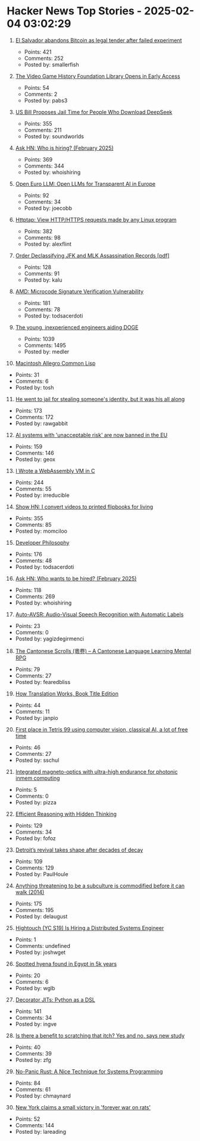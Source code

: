 # Hacker News Top Stories - 2025-02-04 03:02:29

1. [El Salvador abandons Bitcoin as legal tender after failed experiment](https://ticotimes.net/2025/02/02/el-salvador-abandons-bitcoin-as-legal-tender-after-failed-experiment)
   - Points: 421
   - Comments: 252
   - Posted by: smallerfish

2. [The Video Game History Foundation Library Opens in Early Access](https://gamehistory.org/vghf-library-launch/)
   - Points: 54
   - Comments: 2
   - Posted by: pabs3

3. [US Bill Proposes Jail Time for People Who Download DeepSeek](https://www.404media.co/senator-hawley-proposes-jail-time-for-people-who-download-deepseek/)
   - Points: 355
   - Comments: 211
   - Posted by: soundworlds

4. [Ask HN: Who is hiring? (February 2025)](undefined)
   - Points: 369
   - Comments: 344
   - Posted by: whoishiring

5. [Open Euro LLM: Open LLMs for Transparent AI in Europe](https://openeurollm.eu/launch-press-release)
   - Points: 92
   - Comments: 34
   - Posted by: joecobb

6. [Httptap: View HTTP/HTTPS requests made by any Linux program](https://github.com/monasticacademy/httptap)
   - Points: 382
   - Comments: 98
   - Posted by: alexflint

7. [Order Declassifying JFK and MLK Assassination Records [pdf]](https://www.govinfo.gov/content/pkg/FR-2025-01-31/pdf/2025-02116.pdf)
   - Points: 128
   - Comments: 91
   - Posted by: kalu

8. [AMD: Microcode Signature Verification Vulnerability](https://github.com/google/security-research/security/advisories/GHSA-4xq7-4mgh-gp6w)
   - Points: 181
   - Comments: 78
   - Posted by: todsacerdoti

9. [The young, inexperienced engineers aiding DOGE](https://www.wired.com/story/elon-musk-government-young-engineers/)
   - Points: 1039
   - Comments: 1495
   - Posted by: medler

10. [Macintosh Allegro Common Lisp](https://www.macintoshrepository.org/1799-macintosh-allegro-common-lisp)
   - Points: 31
   - Comments: 6
   - Posted by: tosh

11. [He went to jail for stealing someone's identity, but it was his all along](https://www.nytimes.com/2025/02/03/us/iowa-identity-theft-sentencing.html)
   - Points: 173
   - Comments: 172
   - Posted by: rawgabbit

12. [AI systems with 'unacceptable risk' are now banned in the EU](https://techcrunch.com/2025/02/02/ai-systems-with-unacceptable-risk-are-now-banned-in-the-eu/)
   - Points: 159
   - Comments: 146
   - Posted by: geox

13. [I Wrote a WebAssembly VM in C](https://irreducible.io/blog/my-wasm-interpreter/)
   - Points: 244
   - Comments: 55
   - Posted by: irreducible

14. [Show HN: I convert videos to printed flipbooks for living](https://www.videotoflip.com/)
   - Points: 355
   - Comments: 85
   - Posted by: momciloo

15. [Developer Philosophy](https://qntm.org/devphilo)
   - Points: 176
   - Comments: 48
   - Posted by: todsacerdoti

16. [Ask HN: Who wants to be hired? (February 2025)](undefined)
   - Points: 118
   - Comments: 269
   - Posted by: whoishiring

17. [Auto-AVSR: Audio-Visual Speech Recognition with Automatic Labels](https://github.com/mpc001/auto_avsr)
   - Points: 23
   - Comments: 0
   - Posted by: yagizdegirmenci

18. [The Cantonese Scrolls (粵卷) – A Cantonese Language Learning Mental RPG](https://cantoscrolls.com/)
   - Points: 79
   - Comments: 27
   - Posted by: fearedbliss

19. [How Translation Works, Book Title Edition](https://whatever.scalzi.com/2025/02/03/how-translation-works-book-title-edition/)
   - Points: 44
   - Comments: 11
   - Posted by: janpio

20. [First place in Tetris 99 using computer vision, classical AI, a lot of free time](https://bpinzone.github.io/TetrisAI/)
   - Points: 46
   - Comments: 27
   - Posted by: sschul

21. [Integrated magneto-optics with ultra-high endurance for photonic inmem computing](https://www.nature.com/articles/s41566-024-01549-1)
   - Points: 5
   - Comments: 0
   - Posted by: pizza

22. [Efficient Reasoning with Hidden Thinking](https://arxiv.org/abs/2501.19201)
   - Points: 129
   - Comments: 34
   - Posted by: fofoz

23. [Detroit’s revival takes shape after decades of decay](https://www.theguardian.com/us-news/2025/jan/04/detroit-revitalization)
   - Points: 109
   - Comments: 129
   - Posted by: PaulHoule

24. [Anything threatening to be a subculture is commodified before it can walk (2014)](https://www.dezeen.com/2014/12/18/william-gibson-subculture-commodification-london-justin-mcguirk-opinion/)
   - Points: 175
   - Comments: 195
   - Posted by: delaugust

25. [Hightouch (YC S19) Is Hiring a Distributed Systems Engineer](undefined)
   - Points: 1
   - Comments: undefined
   - Posted by: joshwget

26. [Spotted hyena found in Egypt in 5k years](https://phys.org/news/2025-01-hyena-egypt-years.html)
   - Points: 20
   - Comments: 6
   - Posted by: wglb

27. [Decorator JITs: Python as a DSL](https://eli.thegreenplace.net/2025/decorator-jits-python-as-a-dsl/)
   - Points: 141
   - Comments: 34
   - Posted by: ingve

28. [Is there a benefit to scratching that itch? Yes and no, says new study](https://newatlas.com/health-wellbeing/scratching-itch-benefit/)
   - Points: 40
   - Comments: 39
   - Posted by: zfg

29. [No-Panic Rust: A Nice Technique for Systems Programming](https://blog.reverberate.org/2025/02/03/no-panic-rust.html)
   - Points: 84
   - Comments: 61
   - Posted by: chmaynard

30. [New York claims a small victory in 'forever war on rats'](https://www.thetimes.com/us/news-today/article/new-york-finally-claims-a-small-victory-in-forever-war-on-rats-m7x230sg8)
   - Points: 52
   - Comments: 144
   - Posted by: lareading

